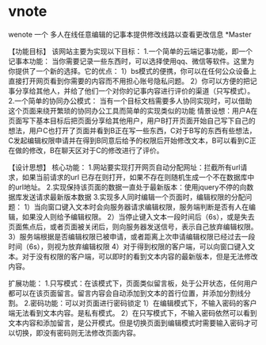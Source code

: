 # vnote
wenote
一个 多人在线任意编辑的记事本提供修改线路以查看更改信息
*Master

【功能目标】
该网站主要为实现以下目标：
1.一个简单的云端记事功能，即一个记事本功能：
    当你需要记录一些东西时，可以选择使用qq、微信等软件。这里为你提供了一个新的选择。它的优点：
    1）bs模式的便携，你可以在任何公众设备上直接打开网页看到你需要的内容而不用担心账号隐私问题。
    2）你可以方便的把记事分享给其他人，并给了他们一个对你的记事内容进行评价的渠道（只写模式）。
2.一个简单的协同办公模式：
    当有一个目标文档需要多人协同实现时，可以借助这个页面来绕开繁琐的协同办公工具而简单的实现类似的功能
   情景设想：用户A在页面写下基本目标后把页面分享给其他用户，用户B打开页面开始自己写下自己的想法，用户C也打开了页面并看到B正在写一些东西，C对于B写的东西有些想法，C发起编辑权限申请并在得到B同意后给予的权限后开始修改文本，B可以看到C正在做的修改，B在聊天区对于C的修改进行了评价。

【设计思想】
核心功能：
1.网站要实现打开网页自动分配网址：拦截所有url请求，如果当前请求的url 已存在则打开，如果不存在则随机生成一个不在数据库中的url地址。
2.实现保持该页面的数据一直处于最新版本：使用jquery不停的向数据库发送请求最新版本数据
3.实现多人同时编辑一个页面时，编辑权限的分配问题：
   1）当向窗口键入文本时会向服务器请求编辑权限，服务端判断是否有人在编辑，如果没人则给予编辑权限。
   2）当停止键入文本一段时间后（6s），或是失去页面焦点后，或者页面被关闭后，则向服务器发送信号，表示自己放弃编辑权限。
   3）服务端根据是否编辑权限已被申请，或者距离上次申请编辑权限已经过去一段时间（6s），则视为放弃编辑权限
   4）对于得到权限的客户端，可以向窗口键入文本。对于没有权限的客户端，可以即时的看到文本内容的最新版本，但是无法修改内容。

扩展功能：
1.只写模式：在该模式下，页面类似留言板，处于公开状态，任何用户都可以在该页面留言。留言内容会自动添加到文本的首行位置，并添加分割线分割。
2.密码功能：可以对页面进行密码锁定
   1）在编辑模式下，不输入密码的客户端无法看到文本内容。是私有模式。
   2）在只写模式下，不输入密码依然可以看到文本内容和添加留言，是公开模式。但是切换页面到编辑模式时需要输入密码才可以切换，即没有密码则无法修改页面内容。
